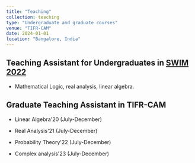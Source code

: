 ```yaml
---
title: "Teaching"
collection: teaching
type: "Undergraduate and graduate courses"
venue: "TIFR-CAM"
date: 2024-01-01
location: "Bangalore, India"
---
```


## Teaching Assistant for Undergraduates in [SWIM 2022](https://www.math.tifrbng.res.in/swim)
* Mathematical Logic, real analysis, linear algebra.

## Graduate Teaching Assistant in TIFR-CAM
* Linear Algebra'20 (July-December)

* Real Analysis'21 (July-December)

* Probability Theory'22 (July-December)

* Complex analysis'23 (July-December)




